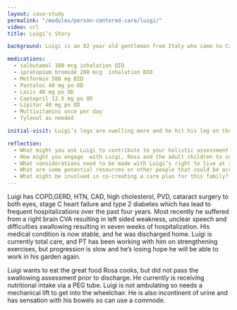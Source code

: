 ```yaml
--- 
layout: case-study
permalink: "/modules/person-centered-care/luigi/"
video: url
title: Luigi’s Story

background: Luigi is an 82 year old gentleman from Italy who came to Canada in his early 20’s with his wife Rosa who he has been married to for 57 years. They have 4 adult children and 12 grandchildren, most of them living locally. Luigi is a retired, previously self employed, bricklayer who enjoys spending time with his garden as well as making wine from the grapes he grows. He has an active social life visiting friends and family.  Luigi and Rosa would attend their local community center twice a weekly to swim. On Sunday’s they would attend church services and go out to lunch with friends then have the family over for dinner in the evenings.

medications:
  - salbutamol 100 mcg inhalation QID
  - ipratopium bromide 200 mcg  inhalation BID
  - Metformin 500 mg BID
  - Pantaloc 40 mg po OD
  - Lasix 40 mg po OD
  - Captopril 12.5 mg po OD
  - Lipitor 40 mg po OD
  - Multivitamins once per day
  - Tylenol as needed

initial-visit: Luigi’s legs are swelling more and he hit his leg on the wheelchair and now has a large open area to his right lower leg. Rosa is feeling overwhelmed with trying to keep track of his blood sugars, medications, and tube feeds. Luigi desperately wants to have something to eat and he admits he has had some pasta. Their children have been taking turns visiting daily and Rosa insists on making dinner for everyone.

reflection:
  - What might you ask Luigi to contribute to your holistic assessment of his health and situation?
  - How might you engage  with Luigi, Rosa and the adult children to support the care needs they identify?
  - What considerations need to be made with Luigi’s right to live at risk by eating?
  - What are some potential resources or other people that could be accessed to support Luigi?
  - What might be involved in co-creating a care plan for this family?
---
```

Luigi has COPD,GERD,  HTN, CAD, high cholesterol, PVD,  cataract surgery to both eyes, stage C  heart failure and type 2 diabetes which has lead to frequent hospitalizations over the past four years. Most recently he suffered from a right brain CVA resulting in left sided weakness, unclear speech and difficulties swallowing resulting in seven weeks of hospitalization.  His medical condition is now stable, and he was discharged home.  Luigi is currently total care, and PT has been working with him on strengthening exercises, but progression is slow and he’s losing hope he will be able to work in his garden again. 

Luigi wants to eat the great food Rosa cooks, but did not pass the swallowing assessment prior to discharge.  He currently is receiving nutritional intake via a PEG tube.  Luigi is not ambulating so needs a mechanical lift to get into the wheelchair. He is also incontinent of urine and has sensation with his bowels so can use a commode. 
